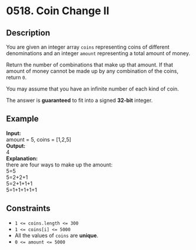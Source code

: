 # 0518. Coin Change II

## Description

You are given an integer array `coins` representing coins of different denominations and an integer `amount` representing a total amount of money.

Return the number of combinations that make up that amount. If that amount of money cannot be made up by any combination of the coins, return `0`.

You may assume that you have an infinite number of each kind of coin.

The answer is **guaranteed** to fit into a signed **32-bit** integer.

## Example

**Input:**  
amount = 5, coins = [1,2,5]
<br>
**Output:**
<br>
4
<br>
**Explanation:**
<br>
there are four ways to make up the amount:
<br>
5=5
<br>
5=2+2+1
<br>
5=2+1+1+1
<br>
5=1+1+1+1+1

## Constraints

- `1 <= coins.length <= 300`
- `1 <= coins[i] <= 5000`
- All the values of `coins` are **unique**.
- `0 <= amount <= 5000`
